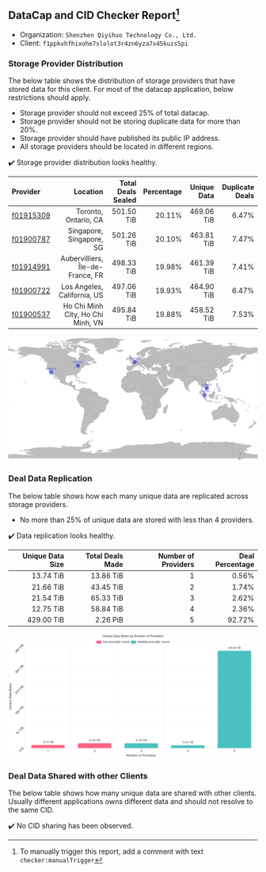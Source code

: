 ## DataCap and CID Checker Report[^1]
 - Organization: `Shenzhen Qiyihuo Technology Co., Ltd.`
 - Client: `f1ppkvhfhixohe7slolot3r4zn6yza7x45kuzs5pi`
### Storage Provider Distribution
The below table shows the distribution of storage providers that have stored data for this client.
For most of the datacap application, below restrictions should apply.
 - Storage provider should not exceed 25% of total datacap.
 - Storage provider should not be storing duplicate data for more than 20%.
 - Storage provider should have published its public IP address.
 - All storage providers should be located in different regions.

✔️ Storage provider distribution looks healthy.

| Provider                                              |                          Location | Total Deals Sealed | Percentage | Unique Data | Duplicate Deals |
| :---------------------------------------------------- | --------------------------------: | -----------------: | ---------: | ----------: | --------------: |
| [f01915309](https://filfox.info/en/address/f01915309) |              Toronto, Ontario, CA |         501.50 TiB |     20.11% |  469.06 TiB |           6.47% |
| [f01900787](https://filfox.info/en/address/f01900787) |          Singapore, Singapore, SG |         501.26 TiB |     20.10% |  463.81 TiB |           7.47% |
| [f01914991](https://filfox.info/en/address/f01914991) |  Aubervilliers, Île-de-France, FR |         498.33 TiB |     19.98% |  461.39 TiB |           7.41% |
| [f01900722](https://filfox.info/en/address/f01900722) |       Los Angeles, California, US |         497.06 TiB |     19.93% |  464.90 TiB |           6.47% |
| [f01900537](https://filfox.info/en/address/f01900537) | Ho Chi Minh City, Ho Chi Minh, VN |         495.84 TiB |     19.88% |  458.52 TiB |           7.53% |

![Provider Distribution](https://raw.githubusercontent.com/data-preservation-programs/filplus-checker-assets/main/filecoin-project/filecoin-plus-large-datasets/issues/510/1671008091128.png)
### Deal Data Replication
The below table shows how each many unique data are replicated across storage providers.
- No more than 25% of unique data are stored with less than 4 providers.

✔️ Data replication looks healthy.

| Unique Data Size | Total Deals Made | Number of Providers | Deal Percentage |
| ---------------: | ---------------: | ------------------: | --------------: |
|        13.74 TiB |        13.86 TiB |                   1 |           0.56% |
|        21.66 TiB |        43.45 TiB |                   2 |           1.74% |
|        21.54 TiB |        65.33 TiB |                   3 |           2.62% |
|        12.75 TiB |        58.84 TiB |                   4 |           2.36% |
|       429.00 TiB |         2.26 PiB |                   5 |          92.72% |

![Replication Distribution](https://raw.githubusercontent.com/data-preservation-programs/filplus-checker-assets/main/filecoin-project/filecoin-plus-large-datasets/issues/510/1671008091749.png)
### Deal Data Shared with other Clients
The below table shows how many unique data are shared with other clients.
Usually different applications owns different data and should not resolve to the same CID.

✔️ No CID sharing has been observed.

[^1]: To manually trigger this report, add a comment with text `checker:manualTrigger`
